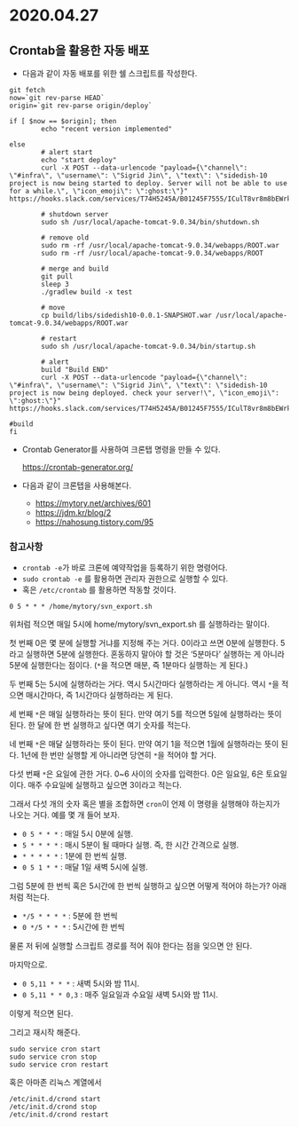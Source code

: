 # 2020.04.27

## Crontab을 활용한 자동 배포

* 다음과 같이 자동 배포를 위한 쉘 스크립트를 작성한다.

```shell
git fetch
now=`git rev-parse HEAD`
origin=`git rev-parse origin/deploy`

if [ $now == $origin]; then
        echo "recent version implemented"

else
        # alert start
        echo "start deploy"
        curl -X POST --data-urlencode "payload={\"channel\": \"#infra\", \"username\": \"Sigrid Jin\", \"text\": \"sidedish-10 project is now being started to deploy. Server will not be able to use for a while.\", \"icon_emoji\": \":ghost:\"}" https://hooks.slack.com/services/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

        # shutdown server
        sudo sh /usr/local/apache-tomcat-9.0.34/bin/shutdown.sh

        # remove old
        sudo rm -rf /usr/local/apache-tomcat-9.0.34/webapps/ROOT.war
        sudo rm -rf /usr/local/apache-tomcat-9.0.34/webapps/ROOT

        # merge and build
        git pull
        sleep 3
        ./gradlew build -x test

        # move
        cp build/libs/sidedish10-0.0.1-SNAPSHOT.war /usr/local/apache-tomcat-9.0.34/webapps/ROOT.war

        # restart
        sudo sh /usr/local/apache-tomcat-9.0.34/bin/startup.sh

        # alert
        build "Build END"
        curl -X POST --data-urlencode "payload={\"channel\": \"#infra\", \"username\": \"Sigrid Jin\", \"text\": \"sidedish-10 project is now being deployed. check your server!\", \"icon_emoji\": \":ghost:\"}" https://hooks.slack.com/services/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

#build
fi
```

* Crontab Generator를 사용하여 크론탭 명령을 만들 수 있다.

  https://crontab-generator.org/

* 다음과 같이 크론탭을 사용해본다.
  * https://mytory.net/archives/601
  * https://jdm.kr/blog/2
  * https://nahosung.tistory.com/95

### 참고사항

*  `crontab -e`가 바로 크론에 예약작업을 등록하기 위한 명령어다. 
* ```sudo crontab -e``` 를 활용하면 관리자 권한으로 실행할 수 있다.
* 혹은 ```/etc/crontab``` 를 활용하면 작동할 것이다.

```
0 5 * * * /home/mytory/svn_export.sh
```

위처럼 적으면 매일 5시에 home/mytory/svn_export.sh 를 실행하라는 말이다.

첫 번째 0은 몇 분에 실행할 거냐를 지정해 주는 거다. 0이라고 쓰면 0분에 실행한다. 5라고 실행하면 5분에 실행한다. 혼동하지 말아야 할 것은 ‘5분마다’ 실행하는 게 아니라 5분에 실행한다는 점이다. (`*`을 적으면 매분, 즉 1분마다 실행하는 게 된다.)

두 번째 5는 5시에 실행하라는 거다. 역시 5시간마다 실행하라는 게 아니다. 역시 `*`을 적으면 매시간마다, 즉 1시간마다 실행하라는 게 된다.

세 번째 `*`은 매일 실행하라는 뜻이 된다. 만약 여기 5를 적으면 5일에 실행하라는 뜻이 된다. 한 달에 한 번 실행하고 싶다면 여기 숫자를 적는다.

네 번째 `*`은 매달 실행하라는 뜻이 된다. 만약 여기 1을 적으면 1월에 실행하라는 뜻이 된다. 1년에 한 번만 실행할 게 아니라면 당연히 `*`을 적어야 할 거다.

다섯 번째 `*`은 요일에 관한 거다. 0~6 사이의 숫자를 입력한다. 0은 일요일, 6은 토요일이다. 매주 수요일에 실행하고 싶으면 3이라고 적는다.

그래서 다섯 개의 숫자 혹은 별을 조합하면 `cron`이 언제 이 명령을 실행해야 하는지가 나오는 거다. 예를 몇 개 들어 보자.

- `0 5 * * *` : 매일 5시 0분에 실행.
- `5 * * * *` : 매시 5분이 될 때마다 실행. 즉, 한 시간 간격으로 실행.
- `* * * * *` : 1분에 한 번씩 실행.
- `0 5 1 * *` : 매달 1일 새벽 5시에 실행.

그럼 5분에 한 번씩 혹은 5시간에 한 번씩 실행하고 싶으면 어떻게 적어야 하는가? 아래처럼 적는다.

- `*/5 * * * *` : 5분에 한 번씩
- `0 */5 * * *` : 5시간에 한 번씩

물론 저 뒤에 실행할 스크립트 경로를 적어 줘야 한다는 점을 잊으면 안 된다.

마지막으로.

- `0 5,11 * * *` : 새벽 5시와 밤 11시.
- `0 5,11 * * 0,3` : 매주 일요일과 수요일 새벽 5시와 밤 11시.

이렇게 적으면 된다.

그리고 재시작 해준다.

```
sudo service cron start
sudo service cron stop
sudo service cron restart
```

혹은 아마존 리눅스 계열에서

```
/etc/init.d/crond start
/etc/init.d/crond stop
/etc/init.d/crond restart
```
